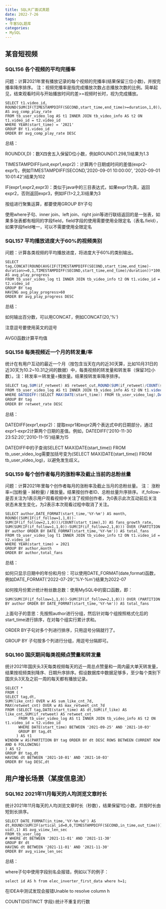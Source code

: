 ```yaml
---
title: SQL大厂面试真题
date: 2022-7-26
tags: 
- 牛客SQL题库
categories:
- MySQL
---
```


## 某音短视频

### SQL156 各个视频的平均完播率

问题：计算2021年里有播放记录的每个视频的完播率(结果保留三位小数)，并按完播率降序排序。
注：视频完播率是指完成播放次数占总播放次数的比例。简单起见，结束观看时间与开始播放时间的差>=视频时长时，视为完成播放。

```mysql
SELECT t1.video_id, ROUND(SUM(IF(TIMESTAMPDIFF(SECOND,start_time,end_time)>=duration,1,0))/count(start_time),3) AS avg_comp_play_rate
FROM tb_user_video_log AS t1 INNER JOIN tb_video_info AS t2 ON t1.video_id = t2.video_id
WHERE YEAR(start_time) = '2021'
GROUP BY t1.video_id
ORDER BY avg_comp_play_rate DESC
```

总结：

ROUND(X,D)：数X四舍五入保留D位小数，例如ROUND(1.298,1)结果为1.3

TIMESTAMPDIFF(unit,expr1,expr2)：计算两个日期或时间的差值(expr2-expr1)，例如TIMESTAMPDIFF(SECOND,'2020-09-01 10:00:00', '2020-09-01 10:01:42')结果为102

IF(expr1,expr2,expr3)：类似于java中的三目表达式，如果expr1为真，返回expr2，否则返回expr3，例如IF(1>2,2,3)结果为3

按组进行聚集运算，都要使用GROUP BY子句

使用where子句、inner join、left join、right join等进行联结返回的是一张表，如果多张表都有相同的字段field，field字段的使用需要使用全限定名（表名.field），如果字段field唯一，可以不需要使用全限定名

### SQL157 平均播放进度大于60%的视频类别

问题：计算各类视频的平均播放进度，将进度大于60%的类别输出。

```mysql
SELECT tag,CONCAT(ROUND(AVG(IF(TIMESTAMPDIFF(SECOND,start_time,end_time)-duration>=0,1,TIMESTAMPDIFF(SECOND,start_time,end_time)/duration))*100,2),'%') AS avg_play_progress
FROM tb_user_video_log t1 INNER JOIN tb_video_info t2 ON t1.video_id = t2.video_id 
GROUP BY tag
HAVING avg_play_progress>60
ORDER BY avg_play_progress DESC
```

总结：

如何输出百分数，可以用CONCAT，例如CONCAT(20,'%')

注意逗号要使用英文的逗号

AVG()函数计算平均值

### SQL158 每类视频近一个月的转发量/率

统计在有用户互动的最近一个月（按包含当天在内的近30天算，比如10月31日的近30天为10.2~10.31之间的数据）中，每类视频的转发量和转发率（保留3位小数）。注：转发率＝转发量÷播放量。结果按转发率降序排序。

```java
SELECT tag,SUM(if_retweet) AS retweet_cut,ROUND(SUM(if_retweet)/COUNT(start_time),3) AS retweet_rate
FROM tb_user_video_log AS t1 INNER JOIN tb_video_info AS t2 ON t1.video_id = t2.video_id
WHERE DATEDIFF((SELECT MAX(DATE(start_time)) FROM tb_user_video_log),DATE(start_time))<=29
GROUP BY tag
ORDER BY retweet_rate DESC
```

总结：

DATEDIFF(expr1,expr2)：提取expr1和expr2两个表达式中的日期部分，通过expr1-expr2计算两个日期的差值。例如，DATEDIFF('2010-11-30 23:52:20','2010-11-15')结果为15

DATEDIFF中的子查询SELECT MAX(DATE(start_time)) FROM tb_user_video_log需要加括号变为(SELECT MAX(DATE(start_time)) FROM tb_user_video_log)，以避免发生歧义。

### SQL159 每个创作者每月的涨粉率及截止当前的总粉丝量

问题：计算2021年里每个创作者每月的涨粉率及截止当月的总粉丝量。
注：
涨粉率=(加粉量 - 掉粉量) / 播放量。结果按创作者ID、总粉丝量升序排序。
if_follow-是否关注为1表示用户观看视频中关注了视频创作者，为0表示此次互动前后关注状态未发生变化，为2表示本次观看过程中取消了关注。

```mysql
SELECT author,DATE_FORMAT(start_time,'%Y-%m') AS month,
ROUND((SUM(IF(if_follow=1,1,0))-SUM(IF(if_follow=2,1,0)))/COUNT(start_time),3) AS fans_growth_rate,
SUM(SUM(IF(if_follow=1,1,0))-SUM(IF(if_follow=2,1,0))) OVER (PARTITION BY author ORDER BY DATE_FORMAT(start_time,'%Y-%m')) AS total_fans
FROM tb_user_video_log t1 INNER JOIN tb_video_info t2 ON t1.video_id = t2.video_id
WHERE YEAR(start_time) = 2021
GROUP BY author,month
ORDER BY author,total_fans
```

总结：

如何只显示日期中的年份和月份：可以使用DATE_FORMAT(date,format)函数，例如DATE_FORMAT('2022-07-29','%Y-%m')结果为2022-07

如何按月份累计统计粉丝数总数：使用MySQL中的窗口函数，即：

```mysql
SUM(SUM(IF(if_follow=1,1,0))-SUM(IF(if_follow=2,1,0))) OVER (PARTITION BY author ORDER BY DATE_FORMAT(start_time,'%Y-%m')) AS total_fans
```

上面句子的意思：先按照author进行分组，然后针对每个组按照格式化后的start_time进行排序，在对每个组实行累计求和。

ORDER BY子句对多个列进行排序，只用逗号分隔就行了。

GROUP BY 子句按多个列进行分组，用逗号分隔即可。

### SQL160 国庆期间每类视频点赞量和转发量

统计2021年国庆头3天每类视频每天的近一周总点赞量和一周内最大单天转发量，结果按视频类别降序、日期升序排序。假设数据库中数据足够多，至少每个类别下国庆头3天及之前一周的每天都有播放记录。

```mysql
SELECT *
FROM (
SELECT tag,dt,
SUM(like_cnt) OVER w AS sum_like_cnt_7d,
MAX(retweet_cnt) OVER w AS max_retweet_cnt_7d
FROM (SELECT tag,DATE(start_time) AS dt,SUM(if_like) AS like_cnt,SUM(if_retweet) AS retweet_cnt
      FROM tb_user_video_log AS t1 INNER JOIN tb_video_info AS t2 ON t1.video_id = t2.video_id
      WHERE DATE(start_time) BETWEEN '2021-09-25' AND '2021-10-03'
      GROUP BY tag,dt
     ) AS t1
WINDOW w AS(PARTITION BY tag ORDER BY dt DESC ROWS BETWEEN CURRENT ROW AND 6 FOLLOWING) 
) AS t2
GROUP BY tag,dt
HAVING dt BETWEEN '2021-10-01' AND '2021-10-03'
ORDER BY tag DESC,dt
```

## 用户增长场景（某度信息流）

### SQL162 2021年11月每天的人均浏览文章时长

统计2021年11月每天的人均浏览文章时长（秒数），结果保留1位小数，并按时长由短到长排序。

```mysql
SELECT DATE_FORMAT(in_time,'%Y-%m-%d') AS dt,ROUND(SUM(IF(artical_id=0,0,TIMESTAMPDIFF(SECOND,in_time,out_time)))/COUNT(DISTINCT uid),1) AS avg_viiew_len_sec
FROM tb_user_log
# WHERE dt BETWEEN '2021-11-01' AND '2021-11-30'
GROUP BY dt
HAVING dt BETWEEN '2021-11-01' AND '2021-11-30' 
ORDER BY avg_viiew_len_sec
```

总结：

where子句中使用字段别名会报错，例如以下的例子：

```mysql
select id AS h from elec_inverter_first_data where h=1;
```

在IDEA中测试发现会报错Unable to resolve column h

COUNT(DISTINCT 字段):统计不重复的行数